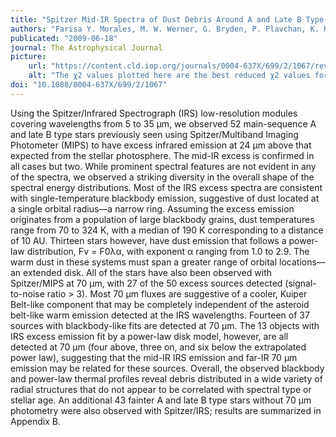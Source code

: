 ```yaml
---
title: "Spitzer Mid-IR Spectra of Dust Debris Around A and Late B Type Stars: Asteroid Belt Analogs and Power-Law Dust Distributions"
authors: "Farisa Y. Morales, M. W. Werner, G. Bryden, P. Plavchan, K. R. Stapelfeldt, G. H. Rieke, K. Y. L. Su, C. A. Beichman, C. H. Chen, K. Grogan"
publicated: "2009-06-18"
journal: The Astrophysical Journal
picture:
    url: "https://content.cld.iop.org/journals/0004-637X/699/2/1067/revision1/apj303057f2_lr.jpg"
    alt: "The χ2 values plotted here are the best reduced χ2 values for the 50 debris systems in our sample."
doi: "10.1088/0004-637X/699/2/1067"
---
```

Using the Spitzer/Infrared Spectrograph (IRS) low-resolution modules covering wavelengths from 5 to 35 μm, we observed 52 main-sequence A and late B type stars previously seen using Spitzer/Multiband Imaging Photometer (MIPS) to have excess infrared emission at 24 μm above that expected from the stellar photosphere. The mid-IR excess is confirmed in all cases but two. While prominent spectral features are not evident in any of the spectra, we observed a striking diversity in the overall shape of the spectral energy distributions. Most of the IRS excess spectra are consistent with single-temperature blackbody emission, suggestive of dust located at a single orbital radius—a narrow ring. Assuming the excess emission originates from a population of large blackbody grains, dust temperatures range from 70 to 324 K, with a median of 190 K corresponding to a distance of 10 AU. Thirteen stars however, have dust emission that follows a power-law distribution, Fν = F0λα, with exponent α ranging from 1.0 to 2.9. The warm dust in these systems must span a greater range of orbital locations—an extended disk. All of the stars have also been observed with Spitzer/MIPS at 70 μm, with 27 of the 50 excess sources detected (signal-to-noise ratio > 3). Most 70 μm fluxes are suggestive of a cooler, Kuiper Belt-like component that may be completely independent of the asteroid belt-like warm emission detected at the IRS wavelengths. Fourteen of 37 sources with blackbody-like fits are detected at 70 μm. The 13 objects with IRS excess emission fit by a power-law disk model, however, are all detected at 70 μm (four above, three on, and six below the extrapolated power law), suggesting that the mid-IR IRS emission and far-IR 70 μm emission may be related for these sources. Overall, the observed blackbody and power-law thermal profiles reveal debris distributed in a wide variety of radial structures that do not appear to be correlated with spectral type or stellar age. An additional 43 fainter A and late B type stars without 70 μm photometry were also observed with Spitzer/IRS; results are summarized in Appendix B.
